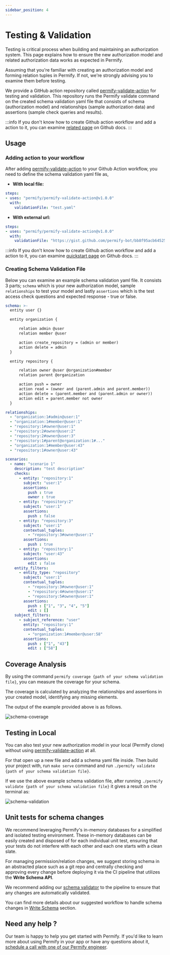```yaml
---
sidebar_position: 4
---
```


# Testing & Validation

Testing is critical process when building and maintaining an authorization system. This page explains how to ensure the new authorization model and related authorization data works as expected in Permify.

Assuming that you're familiar with creating an authorization model and forming relation tuples in Permify. If not, we're strongly advising you to examine them before testing.

We provide a GitHub action repository called [permify-validate-action] for testing and validation. This repository runs the Permify validate command on the created schema validation yaml file that consists of schema (authorization model) and relationships (sample authorization data) and assertions (sample check queries and results).

:::info 
If you don't know how to create Github action workflow and add a action to it, you can examine [related page](https://docs.github.com/en/actions/quickstart) on Github docs.
:::

## Usage 

### Adding action to your workflow

After adding [permify-validate-action] to your Github Action workflow, you need to define the schema validation yaml file as, 

- **With local file:**
```yaml
steps:
- uses: "permify/permify-validate-action@v1.0.0"
  with:
    validationFile: "test.yaml"
```

- **With external url:**
```yaml
steps:
- uses: "permify/permify-validate-action@v1.0.0"
  with:
    validationFile: "https://gist.github.com/permify-bot/bb8f95acb64525d2a41688ae0a6f4274"
```

:::info 
If you don't know how to create Github action workflow and add a action to it, you can examine [quickstart page](https://docs.github.com/en/actions/quickstart) on Github docs.
:::

### Creating Schema Validation File 

Below you can examine an example schema validation yaml file. It consists 3 parts; `schema` which is your new authorization model, sample `relationships` to test your model and lastly `assertions` which is the test access check questions and expected response - true or false.

```yaml
schema: >-
  entity user {}

  entity organization {

      relation admin @user
      relation member @user

      action create_repository = (admin or member)
      action delete = admin
  }

  entity repository {

      relation owner @user @organization#member
      relation parent @organization

      action push = owner
      action read = (owner and (parent.admin and parent.member))
      action delete = (parent.member and (parent.admin or owner))
      action edit = parent.member not owner
  }

relationships:
  - "organization:1#admin@user:1"
  - "organization:1#member@user:1"
  - "repository:1#owner@user:1"
  - "repository:2#owner@user:2"
  - "repository:2#owner@user:3"
  - "repository:1#parent@organization:1#..."
  - "organization:1#member@user:43"
  - "repository:1#owner@user:43"

scenarios:
  - name: "scenario 1"
    description: "test description"
    checks:
      - entity: "repository:1"
        subject: "user:1"
        assertions:
          push : true
          owner : true
      - entity: "repository:2"
        subject: "user:1"
        assertions:
          push : false
      - entity: "repository:3"
        subject: "user:1"
        contextual_tuples:
          - "repository:3#owner@user:1"
        assertions:
          push : true
      - entity: "repository:1"
        subject: "user:43"
        assertions:
          edit : false
    entity_filters:
      - entity_type: "repository"
        subject: "user:1"
        contextual_tuples:
          - "repository:3#owner@user:1"
          - "repository:4#owner@user:1"
          - "repository:5#owner@user:1"
        assertions:
          push : ["1", "3", "4", "5"]
          edit : []
    subject_filters:
      - subject_reference: "user"
        entity: "repository:1"
        contextual_tuples:
          - "organization:1#member@user:58"
        assertions:
          push : ["1", "43"]
          edit : ["58"]
```

## Coverage Analysis

By using the command `permify coverage {path of your schema validation file}`, you can measure the coverage for your schema. 

The coverage is calculated by analyzing the relationships and assertions in your created model, identifying any missing elements. 

The output of the example provided above is as follows.

![schema-coverage](https://user-images.githubusercontent.com/39353278/236303688-15cc2673-05e6-42d3-9ad4-0c538f546fb0.png)


## Testing in Local

You can also test your new authorization model in your local (Permify clone) without using [permify-validate-action] at all. 

For that open up a new file and add a schema yaml file inside. Then build your project with, run `make serve` command and run `./permify validate {path of your schema validation file}`. 

If we use the above example schema validation file, after running `./permify validate {path of your schema validation file}` it gives a result on the terminal as:

![schema-validation](https://user-images.githubusercontent.com/39353278/236303542-930de83f-ebdd-4b0a-a09e-5c069744cc5c.png)

[permify-validate-action]: https://github.com/Permify/permify-validate-action

## Unit tests for schema changes

We recommend leveraging Permify's in-memory databases for a simplified and isolated testing environment. These in-memory databases can be easily created and disposed of for each individual unit test, ensuring that your tests do not interfere with each other and each one starts with a clean slate.

For managing permission/relation changes, we suggest storing schema in an abstracted place such as a git repo and centrally checking and approving every change before deploying it via the CI pipeline that utilizes the **Write Schema API**. 

We recommend adding our [schema validator](https://github.com/Permify/permify-validate-action) to the pipeline to ensure that any changes are automatically validated. 

You can find more details about our suggested workflow to handle schema changes in [Write Schema](hhttps://docs.permify.co/docs/api-overview/schema/write-schema#suggested-workflow-for-schema-changes) section.

## Need any help ?

Our team is happy to help you get started with Permify. If you'd like to learn more about using Permify in your app or have any questions about it, [schedule a call with one of our Permify engineer](https://meetings-eu1.hubspot.com/ege-aytin/call-with-an-expert).





